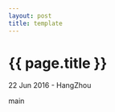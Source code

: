 ```yaml
---
layout: post
title: template
---
```


{{ page.title }}
================

<p class="meta">22 Jun 2016 - HangZhou</p>


main